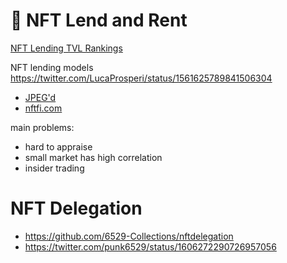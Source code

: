 # 🧸 NFT Lend and Rent

[NFT Lending TVL Rankings](https://defillama.com/protocols/NFT%20Lending)

NFT lending models
https://twitter.com/LucaProsperi/status/1561625789841506304

- [JPEG'd](https://jpegd.io/)
- [nftfi.com](https://www.nftfi.com/)

main problems:
- hard to appraise
- small market has high correlation
- insider trading

# NFT Delegation
- https://github.com/6529-Collections/nftdelegation
- https://twitter.com/punk6529/status/1606272290726957056